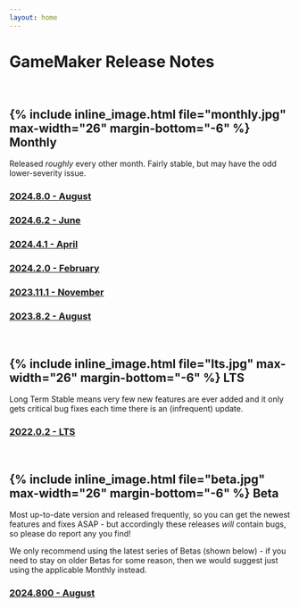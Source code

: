 ```yaml
---
layout: home
---
```

# GameMaker Release Notes

<br/>

## {% include inline_image.html file="monthly.jpg" max-width="26" margin-bottom="-6" %} Monthly

Released _roughly_ every other month. Fairly stable, but may have the odd lower-severity issue.

### [2024.8.0 - August](\release-notes\2024\8)
### [2024.6.2 - June](\release-notes\2024\6)
### [2024.4.1 - April](\release-notes\2024\4)
### [2024.2.0 - February](\release-notes\2024\2)
### [2023.11.1 - November](\release-notes\2023\11)
### [2023.8.2 - August](\release-notes\2023\8)

<br/>

## {% include inline_image.html file="lts.jpg" max-width="26" margin-bottom="-6" %} LTS

Long Term Stable means very few new features are ever added and it only gets critical bug fixes each time there is an (infrequent) update.

### [2022.0.2 - LTS](\release-notes\2022\0)

<br/>

## {% include inline_image.html file="beta.jpg" max-width="26" margin-bottom="-6" %} Beta

Most up-to-date version and released frequently, so you can get the newest features and fixes ASAP - but accordingly these releases _will_ contain bugs, so please do report any you find!

We only recommend using the latest series of Betas (shown below) - if you need to stay on older Betas for some reason, then we would suggest just using the applicable Monthly instead.

### [2024.800 - August](\release-notes\2024\800)
